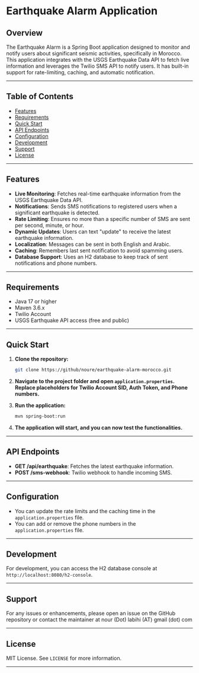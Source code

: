 # Earthquake Alarm Application

## Overview

The Earthquake Alarm is a Spring Boot application designed to monitor and notify users about significant seismic activities, specifically in Morocco. This application integrates with the USGS Earthquake Data API to fetch live information and leverages the Twilio SMS API to notify users. It has built-in support for rate-limiting, caching, and automatic notification.

---

## Table of Contents
- [Features](#features)
- [Requirements](#requirements)
- [Quick Start](#quick-start)
- [API Endpoints](#api-endpoints)
- [Configuration](#configuration)
- [Development](#development)
- [Support](#support)
- [License](#license)

---

## Features

- **Live Monitoring**: Fetches real-time earthquake information from the USGS Earthquake Data API.
- **Notifications**: Sends SMS notifications to registered users when a significant earthquake is detected.
- **Rate Limiting**: Ensures no more than a specific number of SMS are sent per second, minute, or hour.
- **Dynamic Updates**: Users can text "update" to receive the latest earthquake information.
- **Localization**: Messages can be sent in both English and Arabic.
- **Caching**: Remembers last sent notification to avoid spamming users.
- **Database Support**: Uses an H2 database to keep track of sent notifications and phone numbers.

---

## Requirements

- Java 17 or higher
- Maven 3.6.x
- Twilio Account
- USGS Earthquake API access (free and public)

---

## Quick Start

1. **Clone the repository:**

    ```bash
    git clone https://github/noure/earthquake-alarm-morocco.git
    ```

2. **Navigate to the project folder and open `application.properties`. Replace placeholders for Twilio Account SID, Auth Token, and Phone numbers.**

3. **Run the application:**

    ```bash
    mvn spring-boot:run
    ```

4. **The application will start, and you can now test the functionalities.**

---

## API Endpoints

- **GET /api/earthquake**: Fetches the latest earthquake information.
- **POST /sms-webhook**: Twilio webhook to handle incoming SMS.

---

## Configuration

- You can update the rate limits and the caching time in the `application.properties` file.
- You can add or remove the phone numbers in the `application.properties` file.

---

## Development

For development, you can access the H2 database console at `http://localhost:8080/h2-console`.

---

## Support

For any issues or enhancements, please open an issue on the GitHub repository or contact the maintainer at nour (Dot) labihi (AT) gmail (dot) com

---

## License

MIT License. See `LICENSE` for more information.

---

